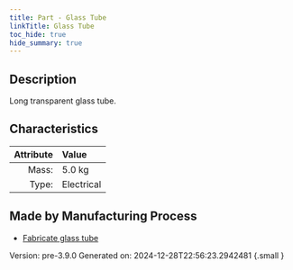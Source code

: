 ```yaml
---
title: Part - Glass Tube
linkTitle: Glass Tube
toc_hide: true
hide_summary: true
---
```


## Description
Long transparent glass tube.

## Characteristics

| Attribute      | Value |
|--------:|:------|
|Mass:|5.0 kg|
|Type:|Electrical|

## Made by Manufacturing Process

- [Fabricate glass tube](/docs/definitions/process/fabricate-glass-tube)



Version: pre-3.9.0 Generated on: 2024-12-28T22:56:23.2942481
{.small }

